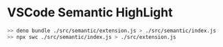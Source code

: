 # VSCode Semantic HighLight

```bash
>> deno bundle ./src/semantic/extension.js > ./src/semantic/index.js
>> npx swc ./src/semantic/index.js > ./src/extension.js
```
